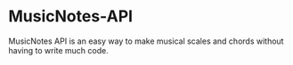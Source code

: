 # MusicNotes-API
MusicNotes API is an easy way to make musical scales and chords without having to write much code.
